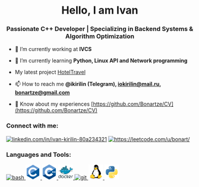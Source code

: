<h1 align="center">Hello, I am Ivan</h1>
<h3 align="center">Passionate C++ Developer | Specializing in Backend Systems & Algorithm Optimization</h3>

- 🔭 I’m currently working at **IVCS**

- 🌱 I’m currently learning **Python, Linux API and Network programming**

- My latest project [HotelTravel](https://github.com/Bonartze/HotelTravel)

- 📫 How to reach me **@ikirilin (Telegram), iokirilin@mail.ru, bonartze@gmail.com**

- 📄 Know about my experiences [https://github.com/Bonartze/CV](https://github.com/Bonartze/CV)

<h3 align="left">Connect with me:</h3>
<p align="left">
<a href="https://linkedin.com/in/linkedin.com/in/ivan-kirilin-80a234321" target="blank"><img align="center" src="https://raw.githubusercontent.com/rahuldkjain/github-profile-readme-generator/master/src/images/icons/Social/linked-in-alt.svg" alt="linkedin.com/in/ivan-kirilin-80a234321" height="30" width="40" /></a>
<a href="https://www.leetcode.com/https://leetcode.com/u/bonart/" target="blank"><img align="center" src="https://raw.githubusercontent.com/rahuldkjain/github-profile-readme-generator/master/src/images/icons/Social/leet-code.svg" alt="https://leetcode.com/u/bonart/" height="30" width="40" /></a>
</p>

<h3 align="left">Languages and Tools:</h3>
<p align="left"> <a href="https://www.gnu.org/software/bash/" target="_blank" rel="noreferrer"> <img src="https://www.vectorlogo.zone/logos/gnu_bash/gnu_bash-icon.svg" alt="bash" width="40" height="40"/> </a> <a href="https://www.cprogramming.com/" target="_blank" rel="noreferrer"> <img src="https://raw.githubusercontent.com/devicons/devicon/master/icons/c/c-original.svg" alt="c" width="40" height="40"/> </a> <a href="https://www.w3schools.com/cpp/" target="_blank" rel="noreferrer"> <img src="https://raw.githubusercontent.com/devicons/devicon/master/icons/cplusplus/cplusplus-original.svg" alt="cplusplus" width="40" height="40"/> </a> <a href="https://www.docker.com/" target="_blank" rel="noreferrer"> <img src="https://raw.githubusercontent.com/devicons/devicon/master/icons/docker/docker-original-wordmark.svg" alt="docker" width="40" height="40"/> </a> <a href="https://git-scm.com/" target="_blank" rel="noreferrer"> <img src="https://www.vectorlogo.zone/logos/git-scm/git-scm-icon.svg" alt="git" width="40" height="40"/> </a> <a href="https://www.linux.org/" target="_blank" rel="noreferrer"> <img src="https://raw.githubusercontent.com/devicons/devicon/master/icons/linux/linux-original.svg" alt="linux" width="40" height="40"/> </a> <a href="https://www.python.org" target="_blank" rel="noreferrer"> <img src="https://raw.githubusercontent.com/devicons/devicon/master/icons/python/python-original.svg" alt="python" width="40" height="40"/> </a> </p>
